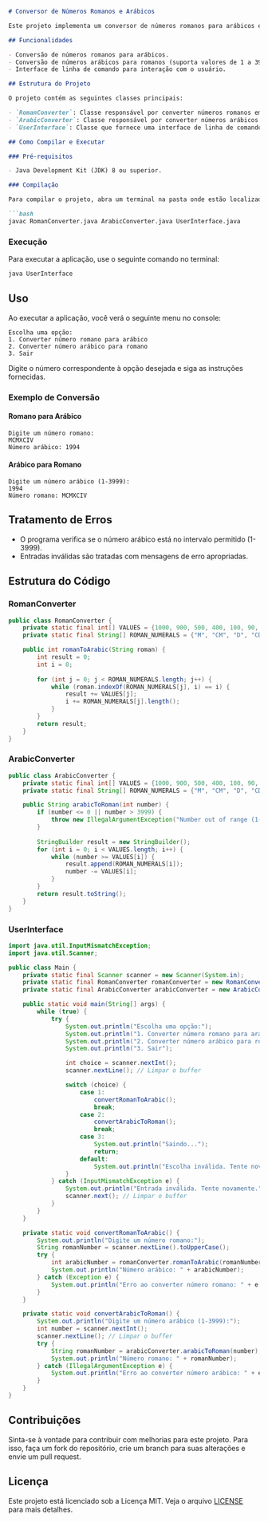 ```markdown
# Conversor de Números Romanos e Arábicos

Este projeto implementa um conversor de números romanos para arábicos e vice-versa em Java. Utiliza boas práticas de programação orientada a objetos para garantir código modular e de fácil manutenção.

## Funcionalidades

- Conversão de números romanos para arábicos.
- Conversão de números arábicos para romanos (suporta valores de 1 a 3999).
- Interface de linha de comando para interação com o usuário.

## Estrutura do Projeto

O projeto contém as seguintes classes principais:

- `RomanConverter`: Classe responsável por converter números romanos em números arábicos.
- `ArabicConverter`: Classe responsável por converter números arábicos em números romanos.
- `UserInterface`: Classe que fornece uma interface de linha de comando para interação com o usuário.

## Como Compilar e Executar

### Pré-requisitos

- Java Development Kit (JDK) 8 ou superior.

### Compilação

Para compilar o projeto, abra um terminal na pasta onde estão localizados os arquivos `.java` e execute o seguinte comando:

```bash
javac RomanConverter.java ArabicConverter.java UserInterface.java
```

### Execução

Para executar a aplicação, use o seguinte comando no terminal:

```bash
java UserInterface
```

## Uso

Ao executar a aplicação, você verá o seguinte menu no console:

```
Escolha uma opção:
1. Converter número romano para arábico
2. Converter número arábico para romano
3. Sair
```

Digite o número correspondente à opção desejada e siga as instruções fornecidas.

### Exemplo de Conversão

#### Romano para Arábico

```
Digite um número romano:
MCMXCIV
Número arábico: 1994
```

#### Arábico para Romano

```
Digite um número arábico (1-3999):
1994
Número romano: MCMXCIV
```

## Tratamento de Erros

- O programa verifica se o número arábico está no intervalo permitido (1-3999).
- Entradas inválidas são tratadas com mensagens de erro apropriadas.

## Estrutura do Código

### RomanConverter

```java
public class RomanConverter {
    private static final int[] VALUES = {1000, 900, 500, 400, 100, 90, 50, 40, 10, 9, 5, 4, 1};
    private static final String[] ROMAN_NUMERALS = {"M", "CM", "D", "CD", "C", "XC", "L", "XL", "X", "IX", "V", "IV", "I"};

    public int romanToArabic(String roman) {
        int result = 0;
        int i = 0;
        
        for (int j = 0; j < ROMAN_NUMERALS.length; j++) {
            while (roman.indexOf(ROMAN_NUMERALS[j], i) == i) {
                result += VALUES[j];
                i += ROMAN_NUMERALS[j].length();
            }
        }
        return result;
    }
}
```

### ArabicConverter

```java
public class ArabicConverter {
    private static final int[] VALUES = {1000, 900, 500, 400, 100, 90, 50, 40, 10, 9, 5, 4, 1};
    private static final String[] ROMAN_NUMERALS = {"M", "CM", "D", "CD", "C", "XC", "L", "XL", "X", "IX", "V", "IV", "I"};

    public String arabicToRoman(int number) {
        if (number <= 0 || number > 3999) {
            throw new IllegalArgumentException("Number out of range (1-3999)");
        }
        
        StringBuilder result = new StringBuilder();
        for (int i = 0; i < VALUES.length; i++) {
            while (number >= VALUES[i]) {
                result.append(ROMAN_NUMERALS[i]);
                number -= VALUES[i];
            }
        }
        return result.toString();
    }
}
```

### UserInterface

```java
import java.util.InputMismatchException;
import java.util.Scanner;

public class Main {
    private static final Scanner scanner = new Scanner(System.in);
    private static final RomanConverter romanConverter = new RomanConverter();
    private static final ArabicConverter arabicConverter = new ArabicConverter();

    public static void main(String[] args) {
        while (true) {
            try {
                System.out.println("Escolha uma opção:");
                System.out.println("1. Converter número romano para arábico");
                System.out.println("2. Converter número arábico para romano");
                System.out.println("3. Sair");

                int choice = scanner.nextInt();
                scanner.nextLine(); // Limpar o buffer

                switch (choice) {
                    case 1:
                        convertRomanToArabic();
                        break;
                    case 2:
                        convertArabicToRoman();
                        break;
                    case 3:
                        System.out.println("Saindo...");
                        return;
                    default:
                        System.out.println("Escolha inválida. Tente novamente.");
                }
            } catch (InputMismatchException e) {
                System.out.println("Entrada inválida. Tente novamente.");
                scanner.next(); // Limpar o buffer
            }
        }
    }

    private static void convertRomanToArabic() {
        System.out.println("Digite um número romano:");
        String romanNumber = scanner.nextLine().toUpperCase();
        try {
            int arabicNumber = romanConverter.romanToArabic(romanNumber);
            System.out.println("Número arábico: " + arabicNumber);
        } catch (Exception e) {
            System.out.println("Erro ao converter número romano: " + e.getMessage());
        }
    }

    private static void convertArabicToRoman() {
        System.out.println("Digite um número arábico (1-3999):");
        int number = scanner.nextInt();
        scanner.nextLine(); // Limpar o buffer
        try {
            String romanNumber = arabicConverter.arabicToRoman(number);
            System.out.println("Número romano: " + romanNumber);
        } catch (IllegalArgumentException e) {
            System.out.println("Erro ao converter número arábico: " + e.getMessage());
        }
    }
}
```

## Contribuições

Sinta-se à vontade para contribuir com melhorias para este projeto. Para isso, faça um fork do repositório, crie um branch para suas alterações e envie um pull request.

## Licença

Este projeto está licenciado sob a Licença MIT. Veja o arquivo [LICENSE](LICENSE) para mais detalhes.
```
